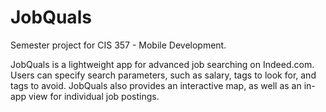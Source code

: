 # JobQuals
Semester project for CIS 357 - Mobile Development.

JobQuals is a lightweight app for advanced job searching on Indeed.com. Users can specify search parameters, such as salary, tags to look for, and tags to avoid.
JobQuals also provides an interactive map, as well as an in-app view for individual job postings.
